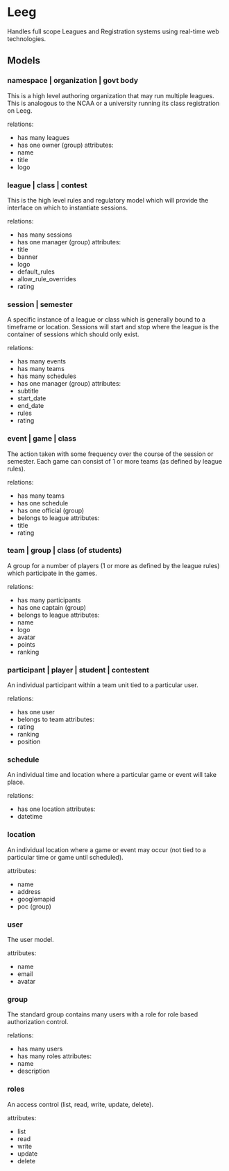 # Leeg
Handles full scope Leagues and Registration systems using real-time web technologies.

## Models
### namespace | organization | govt body
This is a high level authoring organization that may run multiple leagues.  This is analogous to the NCAA or a university running its class registration on Leeg.

relations:
  - has many leagues
  - has one owner (group)
attributes:
  - name
  - title
  - logo

### league | class | contest
This is the high level rules and regulatory model which will provide the interface on which to instantiate sessions.

relations:
  - has many sessions
  - has one manager (group)
attributes:
  - title
  - banner
  - logo
  - default_rules
  - allow_rule_overrides
  - rating

### session | semester
A specific instance of a league or class which is generally bound to a timeframe or location.  Sessions will start and stop where the league is the container of sessions which should only exist.

relations:
  - has many events
  - has many teams
  - has many schedules
  - has one manager (group)
attributes:
  - subtitle
  - start_date
  - end_date
  - rules
  - rating

### event | game | class
The action taken with some frequency over the course of the session or semester.  Each game can consist of 1 or more teams (as defined by league rules).

relations:
  - has many teams
  - has one schedule
  - has one official (group)
  - belongs to league
attributes:
  - title
  - rating

### team | group | class (of students)
A group for a number of players (1 or more as defined by the league rules) which participate in the games.

relations:
  - has many participants
  - has one captain (group)
  - belongs to league
attributes:
  - name
  - logo
  - avatar
  - points
  - ranking

### participant | player | student | contestent
An individual participant within a team unit tied to a particular user.

relations:
  - has one user
  - belongs to team
attributes:
  - rating
  - ranking
  - position

### schedule
An individual time and location where a particular game or event will take place.

relations:
  - has one location
attributes:
  - datetime

### location
An individual location where a game or event may occur (not tied to a particular time or game until scheduled).

attributes:
  - name
  - address
  - googlemapid
  - poc (group)


### user
The user model.

attributes:
  - name
  - email
  - avatar

### group
The standard group contains many users with a role for role based authorization control.

relations:
  - has many users
  - has many roles
attributes:
  - name
  - description

### roles
An access control (list, read, write, update, delete).

attributes:
  - list
  - read
  - write
  - update
  - delete


